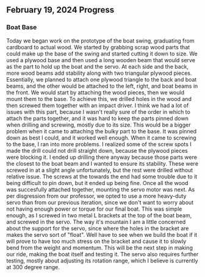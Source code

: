 ## February 19, 2024 Progress

### Boat Base

Today we began work on the prototype of the boat swing, graduating from cardboard to actual wood. We started by grabbing scrap wood parts that could make up the base of the swing and started cutting it down to size. We used a plywood base and then used a long wooden beam that would serve as the part to hold up the boat and the servo. At each side and the back, more wood beams add stability along with two triangular plywood pieces. Essentially, we planned to attach one plywood triangle to the back and boat beams, and the other would be attached to the left, right, and boat beams in the front. We would start by attaching the wood pieces, then we would mount them to the base. To achieve this, we drilled holes in the wood and then screwed them together with an impact driver. I think we had a lot of issues with this part, because I wasn't really sure of the order in which to attach the parts together, and it was hard to keep the parts pinned down when drilling and screwing, mostly due to its size. This would be a bigger problem when it came to attaching the bulky part to the base. It was pinned down as best I could, and it worked well enough. When it came to screwing to the base, I ran into more problems. I realized some of the screw spots I made the drill could not drill straight down, because the plywood pieces were blocking it. I ended up drilling there anyway because those parts were the closest to the boat beam and I wanted to ensure its stability. These were screwed in at a slight angle unfortunately, but the rest were drilled without relative issue. The screws at the towards the end had some trouble due to it being difficult to pin down, but it ended up being fine. Once all the wood was succesfully attached together, mounting the servo motor was next. As per disgression from our professor, we opted to use a more heavy-duty servo than from our previous iteration, since we don't want to worry about not having enough power or torque for our final boat. This was simple enough, as I screwed in two metal L brackets at the top of the boat beam, and screwed in the servo. The way it's mountain I am a little concerned about the support for the servo, since where the holes in the bracket are makes the servo sort of "float". Well have to see when we build the boat if it will prove to have too much stress on the bracket and cause it to slowly bend from the weight and momentum. This will be the next step in making our ride, making the boat itself and testing it. The servo also requires further testing, mostly about adjusting its rotation range, which I believe is currently at 300 degree range.
